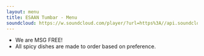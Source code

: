 ```yaml
---
layout: menu
title: ESAAN Tumbar - Menu
soundcloud: https://w.soundcloud.com/player/?url=https%3A//api.soundcloud.com/playlists/1087037290
---
```

- We are MSG FREE!
- All spicy dishes are made to order based on preference.